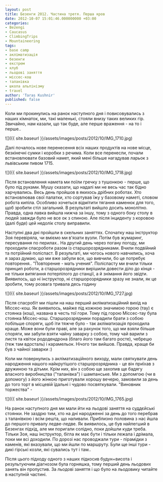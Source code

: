 ```yaml
---
layout: post
title: Безенги 2012. Частина третя. Перша кров
date: 2012-10-07 15:01:46.000000000 +03:00
categories:
- Bezengi
- Caucasus
- ClimbingTrips
- Mountaineering
tags:
- base camp
- акліматизація
- безенги
- екстрем
- клуб
- льодові заняття
- міссес-кош
- таланівка
- школа альпінізму
- travel
author: 'Taras Kushnir'
published: false
---
```


Коли ми прокинулись на ранок наступного дня і повисовувались з наших кімнаток, ми, такі маленькі, стояли внизу таких великих гір. Звичайно, нам казали, що так буде, але перше враження - на то і перше..

![]({{ site.baseurl }}/assets/images/posts/2012/10/IMG_1710.jpg)


<!--more-->

Далі почалось нове перенесення всіх наших продуктів на нове місце, безкінечні сумки і коробки з речима. Коли все перенесли, почали встановлювати базовий намет, який мені більше нагадував ларьок з львівським пивом 1715.

![]({{ site.baseurl }}/assets/images/posts/2012/10/IMG_1718.jpg)


Після встановлення намета ми поїли гречку з тушонкою - перше, що було під руками. Мушу сказати, що надалі ми не весь час так бідно харчувались. Весь день пройшов в якихось дрібних роботах. Хто встановлював свої палатки, хто сортував їжу у базовому наметі, словом робота кипіла. Особливо хочеться відмітити тягання каменюк для того, щоб зробити стіл загальний. В результаті вийшло досить монолітно. Правда, одна лавка вийшла нижча за іншу, тому з одного боку столу в людей завжди було не все ок з спиною. Але після інциденту з коровою (далі буде) цей недолік столу виправили.

Наступні два дні пройшли в скельних заняттях. Спочатку наш інструктор Зоя перевіряла, чи вміємо ми в'язати вузли. Потім був жумаринг, пересування по перилах.. На другий день через погану погоду, ми проходили спасроботи разом із старшорозрядниками. Вчили подвійний та потрійний поліспаст. В результаті, ми чогось нового навчились, хоча я зараз думаю, що ми вже забули все, що вивчили, бо це потребує повторення.. "Повторение - мать учения". Поліспасту ми вчили тільки принцип роботи, а старшорозрядники вирішили довести діло до кінця - не тільки витягання потерпілого до станції, а й знімання його звідти. Виявилось, що ні інструктор, ні старшорозрядники зразу не знали, як це зробити, тому розвага тривала десь годину

![]({{ site.baseurl }}/assets/images/posts/2012/10/IMG_1727.jpg)


Після спасробіт ми пішли на наш перший акліматизаційний вихід на Міссес-кош. Як виявилось, майже під кожною значимою горою (тау) є стоянка (кош), названа в честь тої гори. Тому під горою Міссес-тау була стоянка Міссес-кош. Старшорозрядники порадили брати з собою побільше споряги, щоб іти тяжче було - так акліматизація проходила краще. Може вони були праві, але за рахунок того, що ми взяли більше споряги, ми забули взяти чайну заварку з собою, тому чай варили з листя та квіток рододендрона (благо його там багато росте), чебрецю (теж там вдосталь) і карамельок. Нічого так вийшов. Правда, краще би був з чайної заварки :)

Коли ми повернулись з акліматизаційного виходу, мали святкувати день народження нашого найкрутішого старшорозрядника - це він приїхав з дружиною та дітьми. Крім них, він з собою ще захопив ще бадягу власного виробництва ("таланівка") і шампанське. Ми з допомгою (чи в допомогу) з його жінкою приготували хорошу вечерю, замовили за день до того торт в місцевій їдальні і чудово посвяткували. "Виновник торжества" -

![]({{ site.baseurl }}/assets/images/posts/2012/10/IMG_1765.jpg)


На ранок наступного дня ми мали йти на льодові заняття на суддєйські стоянки. Не заздрю тим, хто на дні народженні за день до того перебрав з таланівкою і всім решта, що наливали. Приблизно половина з нас йшла до першого привалу ледве-ледве. Як виявилось, це був найлегший в Безенгах підхід, але ми поригали солідно, поки дойшли куди треба. Тільки Зоя, наш інструктор, бігла як має бути і тільки лежала і дрімала, поки ми всі доходили. По дорозі нас проводжали тури - пірамідки з каменів, які вказували, що ми йшли по маршруту. Були ще інші тури - дикі гірські козли, які сувались тут і там..

Після цього підходу одного з наших підкосив будун+висота і результуючим діагнозом була горняшка, тому перший день льодових занять він пропустив. За льодові заняття і що було на льодовику читайте в наступній частині.
